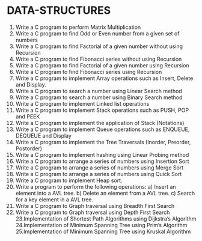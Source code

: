 # DATA-STRUCTURES
1.	Write a C program to perform Matrix Multiplication
2.	Write a C program to find Odd or Even number from a given set of numbers
3.	Write a C program to find Factorial of a given number without using Recursion
4.	Write a C program to find Fibonacci series without using Recursion
5.	Write a C program to find Factorial of a given number using Recursion
6.	Write a C program to find Fibonacci series using Recursion
7.	Write a C program to implement Array operations such as Insert, Delete and Display.
8.	Write a C program to search a number using Linear Search method
9.	Write a C program to search a number using Binary Search method 
10.	Write a C program to implement Linked list operations
11.	Write a C program to implement Stack operations such as PUSH, POP and PEEK
12.	Write a C program to implement the application of Stack (Notations)
13.	Write a C program to implement Queue operations such as ENQUEUE, DEQUEUE and Display 
14.	Write a C program to implement the Tree Traversals (Inorder, Preorder, Postorder)
15.	Write a C program to implement hashing using Linear Probing method
16.	Write a C program to arrange a series of numbers using Insertion Sort 
17.	Write a C program to arrange a series of numbers using Merge Sort
18.	Write a C program to arrange a series of numbers using Quick Sort
19.	Write a C program to implement Heap sort.
20.	Write a program to perform the following operations:
a) Insert an element into a AVL tree.
b) Delete an element from a AVL tree.
c) Search for a key element in a AVL tree.
21.	Write a C program to Graph traversal using Breadth First Search 
22.	Write a C program to Graph traversal using Depth First Search
23.Implementation of Shortest Path Algorithms using Dijkstra’s Algorithm
24.Implementation of Minimum Spanning Tree using Prim’s Algorithm
25.Implementation of Minimum Spanning Tree using Kruskal Algorithm 
